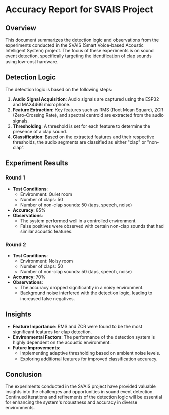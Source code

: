 # Accuracy Report for SVAIS Project

## Overview
This document summarizes the detection logic and observations from the experiments conducted in the SVAIS (Smart Voice-based Acoustic Intelligent System) project. The focus of these experiments is on sound event detection, specifically targeting the identification of clap sounds using low-cost hardware.

## Detection Logic
The detection logic is based on the following steps:
1. **Audio Signal Acquisition**: Audio signals are captured using the ESP32 and MAX4466 microphone.
2. **Feature Extraction**: Key features such as RMS (Root Mean Square), ZCR (Zero-Crossing Rate), and spectral centroid are extracted from the audio signals.
3. **Thresholding**: A threshold is set for each feature to determine the presence of a clap sound.
4. **Classification**: Based on the extracted features and their respective thresholds, the audio segments are classified as either "clap" or "non-clap".

## Experiment Results
### Round 1
- **Test Conditions**: 
  - Environment: Quiet room
  - Number of claps: 50
  - Number of non-clap sounds: 50 (taps, speech, noise)
- **Accuracy**: 85%
- **Observations**: 
  - The system performed well in a controlled environment.
  - False positives were observed with certain non-clap sounds that had similar acoustic features.

### Round 2
- **Test Conditions**: 
  - Environment: Noisy room
  - Number of claps: 50
  - Number of non-clap sounds: 50 (taps, speech, noise)
- **Accuracy**: 70%
- **Observations**: 
  - The accuracy dropped significantly in a noisy environment.
  - Background noise interfered with the detection logic, leading to increased false negatives.

## Insights
- **Feature Importance**: RMS and ZCR were found to be the most significant features for clap detection.
- **Environmental Factors**: The performance of the detection system is highly dependent on the acoustic environment.
- **Future Improvements**: 
  - Implementing adaptive thresholding based on ambient noise levels.
  - Exploring additional features for improved classification accuracy.

## Conclusion
The experiments conducted in the SVAIS project have provided valuable insights into the challenges and opportunities in sound event detection. Continued iterations and refinements of the detection logic will be essential for enhancing the system's robustness and accuracy in diverse environments.